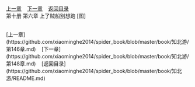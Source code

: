
[上一章](https://github.com/xiaominghe2014/spider_book/blob/master/book/知北游/第146章.md)&nbsp;&nbsp;&nbsp;&nbsp;[下一章](https://github.com/xiaominghe2014/spider_book/blob/master/book/知北游/第148章.md)&nbsp;&nbsp;&nbsp;&nbsp;[返回目录](https://github.com/xiaominghe2014/spider_book/blob/master/book/知北游/README.md)
<br /> 第十册 第六章 上了贼船别想跑 [图]<br />
    
  <br />
[上一章](https://github.com/xiaominghe2014/spider_book/blob/master/book/知北游/第146章.md)&nbsp;&nbsp;&nbsp;&nbsp;[下一章](https://github.com/xiaominghe2014/spider_book/blob/master/book/知北游/第148章.md)&nbsp;&nbsp;&nbsp;&nbsp;[返回目录](https://github.com/xiaominghe2014/spider_book/blob/master/book/知北游/README.md)
